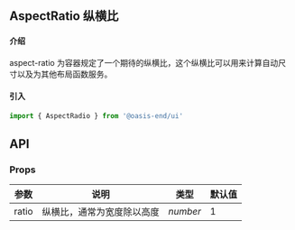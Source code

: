 <script lang="ts">
    import Basic from './demo/basic.md'
    import Ratio from './demo/ratio.md'
</script>

## AspectRatio 纵横比

#### 介绍

aspect-ratio 为容器规定了一个期待的纵横比，这个纵横比可以用来计算自动尺寸以及为其他布局函数服务。

#### 引入

```js
import { AspectRadio } from '@oasis-end/ui'
```

<Basic />

<Ratio />

## API

### Props

| 参数         | 说明                                                          | 类型                                                       | 默认值 |
| ------------ | ------------------------------------------------------------- | ---------------------------------------------------------- | ------ |
| ratio | 纵横比，通常为宽度除以高度                                                      | _number_ | 1      |